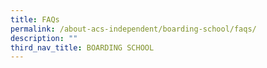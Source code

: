 ```yaml
---
title: FAQs
permalink: /about-acs-independent/boarding-school/faqs/
description: ""
third_nav_title: BOARDING SCHOOL
---
```

